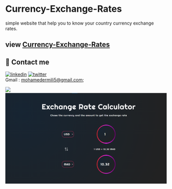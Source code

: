 # Currency-Exchange-Rates
simple website that help you to know your country currency exchange rates.

## view [  Currency-Exchange-Rates]( https://er-med.github.io/Currency-Exchange-Rates/)
## 🔗 Contact me
[![linkedin](https://img.shields.io/badge/linkedin-0A66C2?style=for-the-badge&logo=linkedin&logoColor=white)](https://www.linkedin.com/in/mohamed-ermili-802458240/)
[![twitter](https://img.shields.io/badge/twitter-1DA1F2?style=for-the-badge&logo=twitter&logoColor=white)](https://twitter.com/ErmiliMohamed1)
<br>Gmail : mohamedermili5@gmail.com;


<img src='images/smartmockups_l6khfkp5.png'>
<img src='images/screenshot3.png'>
